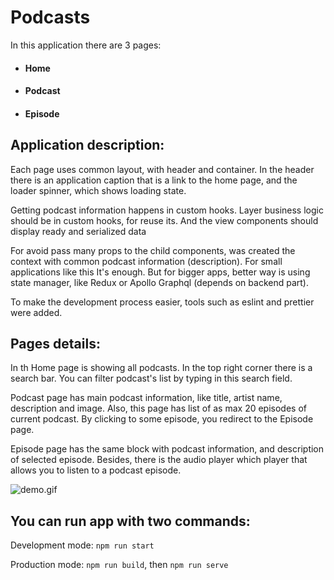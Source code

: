 # Podcasts

In this application there are 3 pages:

- #### Home
- #### Podcast
- #### Episode

## Application description:

Each page uses common layout, with header and container. In the header there is an application caption that is a link to the home page, and the loader spinner, which shows loading state.

Getting podcast information happens in custom hooks. Layer business logic should be in custom hooks, for reuse its. And the view components should display ready and serialized data

For avoid pass many props to the child components, was created the context with common podcast information (description). For small applications like this It's enough. But for bigger apps, better way is using state manager, like Redux or Apollo Graphql (depends on backend part).

To make the development process easier, tools such as eslint and prettier were added.

## Pages details:

In th Home page is showing all podcasts. In the top right corner there is a search bar. You can filter podcast's list by typing in this search field.

Podcast page has main podcast information, like title, artist name, description and image. Also, this page has list of as max 20 episodes of current podcast. By clicking to some episode, you redirect to the Episode page.

Episode page has the same block with podcast information, and description of selected episode. Besides, there is the audio player which player that allows you to listen to a podcast episode.

![demo.gif](https://github.com/chagovcev/podcasts_apple/blob/develop/demo.gif)

## You can run app with two commands:

Development mode:
`npm run start`

Production mode:
`npm run build`, then `npm run serve`

